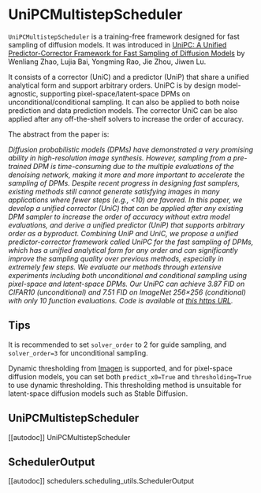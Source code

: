 <!--Copyright 2024 The HuggingFace Team. All rights reserved.

Licensed under the Apache License, Version 2.0 (the "License"); you may not use this file except in compliance with
the License. You may obtain a copy of the License at

http://www.apache.org/licenses/LICENSE-2.0

Unless required by applicable law or agreed to in writing, software distributed under the License is distributed on
an "AS IS" BASIS, WITHOUT WARRANTIES OR CONDITIONS OF ANY KIND, either express or implied. See the License for the
specific language governing permissions and limitations under the License.
-->

# UniPCMultistepScheduler

`UniPCMultistepScheduler` is a training-free framework designed for fast sampling of diffusion models. It was introduced in [UniPC: A Unified Predictor-Corrector Framework for Fast Sampling of Diffusion Models](https://huggingface.co/papers/2302.04867) by Wenliang Zhao, Lujia Bai, Yongming Rao, Jie Zhou, Jiwen Lu.

It consists of a corrector (UniC) and a predictor (UniP) that share a unified analytical form and support arbitrary orders.
UniPC is by design model-agnostic, supporting pixel-space/latent-space DPMs on unconditional/conditional sampling. It can also be applied to both noise prediction and data prediction models. The corrector UniC can be also applied after any off-the-shelf solvers to increase the order of accuracy.

The abstract from the paper is:

*Diffusion probabilistic models (DPMs) have demonstrated a very promising ability in high-resolution image synthesis. However, sampling from a pre-trained DPM is time-consuming due to the multiple evaluations of the denoising network, making it more and more important to accelerate the sampling of DPMs. Despite recent progress in designing fast samplers, existing methods still cannot generate satisfying images in many applications where fewer steps (e.g., <10) are favored. In this paper, we develop a unified corrector (UniC) that can be applied after any existing DPM sampler to increase the order of accuracy without extra model evaluations, and derive a unified predictor (UniP) that supports arbitrary order as a byproduct. Combining UniP and UniC, we propose a unified predictor-corrector framework called UniPC for the fast sampling of DPMs, which has a unified analytical form for any order and can significantly improve the sampling quality over previous methods, especially in extremely few steps. We evaluate our methods through extensive experiments including both unconditional and conditional sampling using pixel-space and latent-space DPMs. Our UniPC can achieve 3.87 FID on CIFAR10 (unconditional) and 7.51 FID on ImageNet 256×256 (conditional) with only 10 function evaluations. Code is available at [this https URL](https://github.com/wl-zhao/UniPC).*

## Tips

It is recommended to set `solver_order` to 2 for guide sampling, and `solver_order=3` for unconditional sampling.

Dynamic thresholding from [Imagen](https://huggingface.co/papers/2205.11487) is supported, and for pixel-space
diffusion models, you can set both `predict_x0=True` and `thresholding=True` to use dynamic thresholding. This thresholding method is unsuitable for latent-space diffusion models such as Stable Diffusion.

## UniPCMultistepScheduler
[[autodoc]] UniPCMultistepScheduler

## SchedulerOutput
[[autodoc]] schedulers.scheduling_utils.SchedulerOutput
